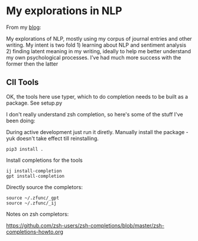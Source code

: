 # My explorations in NLP

From my [blog](https://idvork.in/nlp):

My explorations of NLP, mostly using my corpus of journal entries and other writing. My intent is two fold 1) learning about NLP and sentiment analysis 2) finding latent meaning in my writing, ideally to help me better understand my own psychological processes. I’ve had much more success with the former then the latter

## ClI Tools

OK, the tools here use typer, which to do completion needs to be built as a package. See setup.py

I don't really understand zsh completion, so here's some of the stuff I've been doing:

During active development just run it diretly.
Manually install the package - yuk doesn't take effect till reinstalling.

    pip3 install .

Install completions for the tools

    ij install-completion
    gpt install-completion

Directly source the completors:

    source ~/.zfunc/_gpt
    source ~/.zfunc/_ij

Notes on zsh completors:

<https://github.com/zsh-users/zsh-completions/blob/master/zsh-completions-howto.org>
